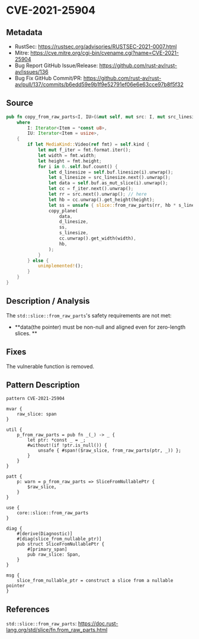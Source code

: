 # CVE-2021-25904

## Metadata

- RustSec: https://rustsec.org/advisories/RUSTSEC-2021-0007.html
- Mitre: https://cve.mitre.org/cgi-bin/cvename.cgi?name=CVE-2021-25904
- Bug Report GitHub Issue/Release: https://github.com/rust-av/rust-av/issues/136
- Bug Fix GitHub Commit/PR: https://github.com/rust-av/rust-av/pull/137/commits/b6edd59e9b1f9e52791ef06e6e63cce97b8f5f32

## Source

```rust
pub fn copy_from_raw_parts<I, IU>(&mut self, mut src: I, mut src_linesize: IU)
    where
        I: Iterator<Item = *const u8>,
        IU: Iterator<Item = usize>,
    {
        if let MediaKind::Video(ref fmt) = self.kind {
            let mut f_iter = fmt.format.iter();
            let width = fmt.width;
            let height = fmt.height;
            for i in 0..self.buf.count() {
                let d_linesize = self.buf.linesize(i).unwrap();
                let s_linesize = src_linesize.next().unwrap();
                let data = self.buf.as_mut_slice(i).unwrap();
                let cc = f_iter.next().unwrap();
                let rr = src.next().unwrap(); // here
                let hb = cc.unwrap().get_height(height);
                let ss = unsafe { slice::from_raw_parts(rr, hb * s_linesize) }; // here
                copy_plane(
                    data,
                    d_linesize,
                    ss,
                    s_linesize,
                    cc.unwrap().get_width(width),
                    hb,
                );
            }
        } else {
            unimplemented!();
        }
    }
}
```

## Description / Analysis

The `std::slice::from_raw_parts`'s safety requirements are not met:

- **data(the pointer) must be non-null and aligned even for zero-length slices. **

## Fixes

The vulnerable function is removed.

## Pattern Description

````rpl
pattern CVE-2021-25904

mvar {
    raw_slice: span
}

util {
    p_from_raw_parts = pub fn _(_) -> _ {
        let ptr: *const _ = _;
        #without!(if !ptr.is_null()) {
            unsafe { #span!($raw_slice, from_raw_parts(ptr, _)) };
        }
    }
}

patt {
    p: warn = p_from_raw_parts => SliceFromNullablePtr {
        $raw_slice,
    }
}

use {
    core::slice::from_raw_parts
}

diag {
    #[derive(Diagnostic)]
    #[diag(slice_from_nullable_ptr)]
    pub struct SliceFromNullablePtr {
        #[primary_span]
        pub raw_slice: Span,
    }
}

msg {
    slice_from_nullable_ptr = construct a slice from a nullable pointer
}
````

## References

`std::slice::from_raw_parts`: https://doc.rust-lang.org/std/slice/fn.from_raw_parts.html
